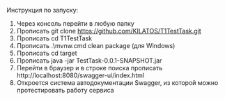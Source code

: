 Инструкция по запуску:
1) Через консоль перейти в любую папку
2) Прописать git clone https://github.com/KILATOS/T1TestTask.git
3) Прописать cd T1TestTask
4) Прописать .\mvnw.cmd clean package (для Windows) 
5) Прописать cd target
6) Прописать java -jar TestTask-0.0.1-SNAPSHOT.jar
7) Перейти в браузер и в строке поиска прописать http://localhost:8080/swagger-ui/index.html
8) Откроется система автодокументации Swagger, из которой можно протестировать работу сервиса 
